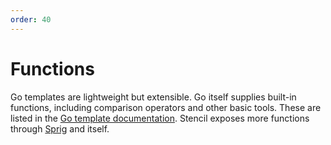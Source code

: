 ```yaml
---
order: 40
---
```


# Functions

Go templates are lightweight but extensible. Go itself supplies built-in functions, including comparison operators and other basic tools. These are listed in the [Go template documentation](https://golang.org/pkg/text/template/#hdr-Functions). Stencil exposes more functions through [Sprig](http://masterminds.github.io/sprig/) and itself.
